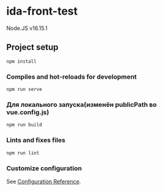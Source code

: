 # ida-front-test

Node.JS v16.15.1

## Project setup
```
npm install
```

### Compiles and hot-reloads for development
```
npm run serve
```

### Для локального запуска(изменён publicPath во vue.config.js)
```
npm run build
```

### Lints and fixes files
```
npm run lint
```

### Customize configuration
See [Configuration Reference](https://cli.vuejs.org/config/).
